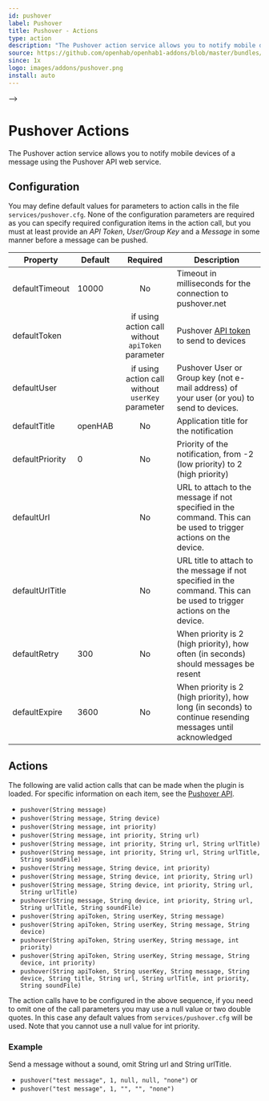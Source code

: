 ```yaml
---
id: pushover
label: Pushover
title: Pushover - Actions
type: action
description: "The Pushover action service allows you to notify mobile devices of a message using the Pushover API web service."
source: https://github.com/openhab/openhab1-addons/blob/master/bundles/action/org.openhab.action.pushover/README.md
since: 1x
logo: images/addons/pushover.png
install: auto
---
```


<!-- Attention authors: Do not edit directly. Please add your changes to the appropriate source repository -->

<!-- <!-- {% include base.html %} --> -->

# Pushover Actions

The Pushover action service allows you to notify mobile devices of a message using the Pushover API web service.

## Configuration

You may define default values for parameters to action calls in the file `services/pushover.cfg`.
None of the configuration parameters are required as you can specify required configuration items in the action call, but you must at least provide an *API Token*, *User/Group Key* and a *Message* in some manner before a message can be pushed.

| Property        | Default | Required                                          | Description                                                                                                            |
|-----------------|---------|:-------------------------------------------------:|------------------------------------------------------------------------------------------------------------------------|
| defaultTimeout  | 10000   | No                                                | Timeout in milliseconds for the connection to pushover.net                                                             |
| defaultToken    |         | if using action call without `apiToken` parameter | Pushover [API token](https://pushover.net/api) to send to devices                                                      |
| defaultUser     |         | if using action call without `userKey` parameter  | Pushover User or Group key (not e-mail address) of your user (or you) to send to devices.                              |
| defaultTitle    | openHAB | No                                                | Application title for the notification                                                                                 |
| defaultPriority | 0       | No                                                | Priority of the notification, from -2 (low priority) to 2 (high priority)                                              |
| defaultUrl      |         | No                                                | URL to attach to the message if not specified in the command. This can be used to trigger actions on the device.       |
| defaultUrlTitle |         | No                                                | URL title to attach to the message if not specified in the command. This can be used to trigger actions on the device. |
| defaultRetry    | 300     | No                                                | When priority is 2 (high priority), how often (in seconds) should messages be resent                                   |
| defaultExpire   | 3600    | No                                                | When priority is 2 (high priority), how long (in seconds) to continue resending messages until acknowledged            |

## Actions

The following are valid action calls that can be made when the plugin is loaded.
For specific information on each item, see the [Pushover API](https://pushover.net/api).

- `pushover(String message)`
- `pushover(String message, String device)`
- `pushover(String message, int priority)`
- `pushover(String message, int priority, String url)`
- `pushover(String message, int priority, String url, String urlTitle)`
- `pushover(String message, int priority, String url, String urlTitle, String soundFile)`
- `pushover(String message, String device, int priority)`
- `pushover(String message, String device, int priority, String url)`
- `pushover(String message, String device, int priority, String url, String urlTitle)`
- `pushover(String message, String device, int priority, String url, String urlTitle, String soundFile)`
- `pushover(String apiToken, String userKey, String message)`
- `pushover(String apiToken, String userKey, String message, String device)`
- `pushover(String apiToken, String userKey, String message, int priority)`
- `pushover(String apiToken, String userKey, String message, String device, int priority)`
- `pushover(String apiToken, String userKey, String message, String device, String title, String url, String urlTitle, int priority, String soundFile)`

The action calls have to be configured in the above sequence, if you need to omit one of the call parameters you may use a null value or two double quotes.
In this case any default values from `services/pushover.cfg` will be used.
Note that you cannot use a null value for int priority.

### Example

Send a message without a sound, omit String url and String urlTitle.

- `pushover("test message", 1, null, null, "none")` or
- `pushover("test message", 1, "", "", "none")`
